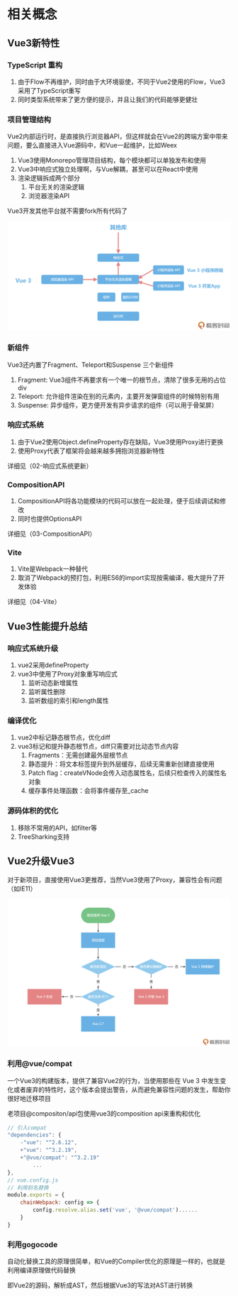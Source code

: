 # 相关概念

## Vue3新特性

### TypeScript 重构

1. 由于Flow不再维护，同时由于大环境驱使，不同于Vue2使用的Flow，Vue3采用了TypeScript重写
2. 同时类型系统带来了更方便的提示，并且让我们的代码能够更健壮

### 项目管理结构

Vue2内部运行时，是直接执行浏览器API，但这样就会在Vue2的跨端方案中带来问题，要么直接进入Vue源码中，和Vue一起维护，比如Weex

1. Vue3使用Monorepo管理项目结构，每个模块都可以单独发布和使用
2. Vue3中响应式独立处理啊，与Vue解耦，甚至可以在React中使用
3. 渲染逻辑拆成两个部分
   1. 平台无关的渲染逻辑
   2. 浏览器渲染API

Vue3开发其他平台就不需要fork所有代码了

![Vue3项目管理结构](./assets/01-Vue3项目管理结构.webp)

### 新组件

Vue3还内置了Fragment、Teleport和Suspense 三个新组件

1. Fragment: Vue3组件不再要求有一个唯一的根节点，清除了很多无用的占位div
2. Teleport: 允许组件渲染在别的元素内，主要开发弹窗组件的时候特别有用
3. Suspense: 异步组件，更方便开发有异步请求的组件（可以用于骨架屏）

### 响应式系统

1. 由于Vue2使用Object.defineProperty存在缺陷，Vue3使用Proxy进行更换
2. 使用Proxy代表了框架将会越来越多拥抱浏览器新特性

详细见（02-响应式系统更新）

### CompositionAPI

1. CompositionAPI将各功能模块的代码可以放在一起处理，便于后续调试和修改
2. 同时也提供OptionsAPI

详细见（03-CompositionAPI）

### Vite

1. Vite是Webpack一种替代
2. 取消了Webpack的预打包，利用ES6的import实现按需编译，极大提升了开发体验

详细见（04-Vite）

## Vue3性能提升总结

### 响应式系统升级

1. vue2采用defineProperty
2. vue3中使用了Proxy对象重写响应式
   1. 监听动态新增属性
   2. 监听属性删除
   3. 监听数组的索引和length属性

### 编译优化

1. vue2中标记静态根节点，优化diff
2. vue3标记和提升静态根节点，diff只需要对比动态节点内容
   1. Fragments：无需创建最外层根节点
   2. 静态提升：将文本标签提升到外层缓存，后续无需重新创建直接使用
   3. Patch flag：createVNode会传入动态属性名，后续只检查传入的属性名对象
   4. 缓存事件处理函数：会将事件缓存至_cache

### 源码体积的优化

1. 移除不常用的API，如filter等
2. TreeSharking支持

## Vue2升级Vue3

对于新项目，直接使用Vue3更推荐，当然Vue3使用了Proxy，兼容性会有问题（如IE11）

![Vue3是否使用](./assets/01-Vue3是否使用.webp)

### 利用@vue/compat

一个Vue3的构建版本，提供了兼容Vue2的行为，当使用那些在 Vue 3 中发生变化或者废弃的特性时，这个版本会提出警告，从而避免兼容性问题的发生，帮助你很好地迁移项目

老项目@compositon/api包使用vue3的composition api来重构和优化

```js
// 引入compat
"dependencies": {
    -"vue": "^2.6.12",
    +"vue": "^3.2.19",
    +"@vue/compat": "^3.2.19"
        ...
},
// vue.config.js
// 利用别名替换
module.exports = {
    chainWebpack: config => {
        config.resolve.alias.set('vue', '@vue/compat')......
    }
}
```

### 利用gogocode

自动化替换工具的原理很简单，和Vue的Compiler优化的原理是一样的，也就是利用编译原理做代码替换

即Vue2的源码，解析成AST，然后根据Vue3的写法对AST进行转换
